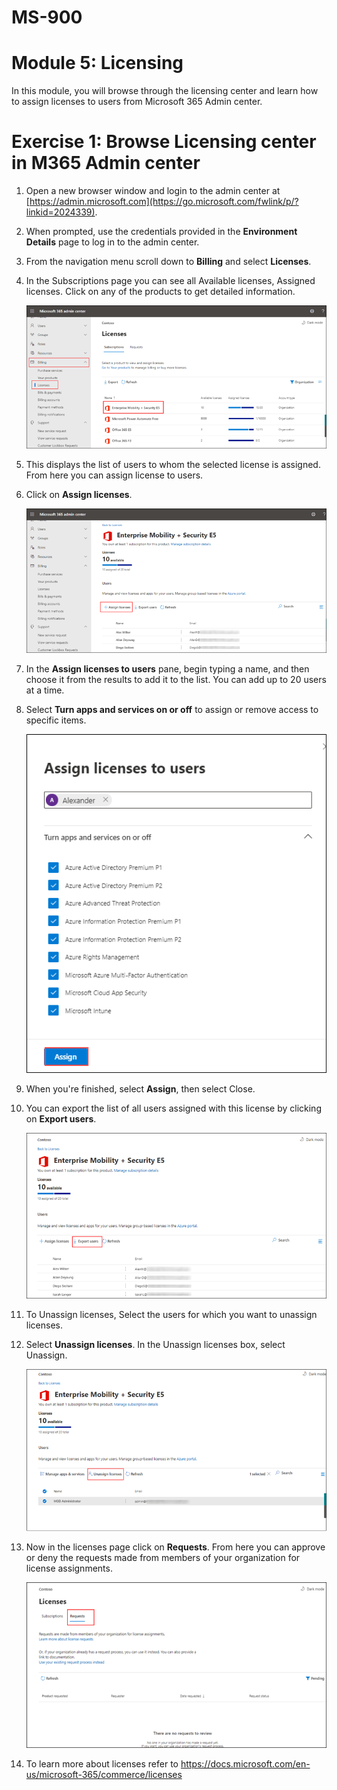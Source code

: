 # MS-900

# Module 5: Licensing 

  In this module, you will browse through the licensing center and learn how to assign licenses to users from Microsoft 365 Admin center.

# Exercise 1: Browse Licensing center in M365 Admin center 

1. Open a new browser window and login to the admin center at [https://admin.microsoft.com](https://go.microsoft.com/fwlink/p/?linkid=2024339).

1. When prompted, use the credentials provided in the **Environment Details** page to log in to the admin center.

1. From the navigation menu scroll down to  **Billing** and select **Licenses**.
   
1. In the Subscriptions page you can see all Available licenses, Assigned licenses. Click on any of the products to get detailed information.

   ![](Images/img129.png)

1. This displays the list of users to whom the selected license is assigned. From here you can assign license to users.

1. Click on **Assign licenses**.

   ![](Images/img130.png)

1. In the **Assign licenses to users** pane, begin typing a name, and then choose it from the results to add it to the list. You can add up to 20 users at a time.

1. Select **Turn apps and services on or off** to assign or remove access to specific items.
   
   ![](Images/img131.png)

1. When you're finished, select **Assign**, then select Close.

1. You can export the list of all users assigned with this license by clicking on **Export users**.

   ![](Images/img134.png)

1. To Unassign licenses, Select the users for which you want to unassign licenses.

1. Select **Unassign licenses**. In the Unassign licenses box, select Unassign.

   ![](Images/img132.png)

1. Now in the licenses page click on **Requests**. From here you can approve or deny the requests made from members of your organization for license assignments.

    ![](Images/img133.png)

1. To learn more about licenses refer to  https://docs.microsoft.com/en-us/microsoft-365/commerce/licenses
